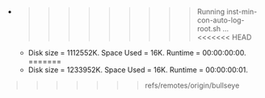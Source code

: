 * >>>>>>>>> Running inst-min-con-auto-log-root.sh ...
<<<<<<< HEAD
  * Disk size = 1112552K. Space Used = 16K. Runtime = 00:00:00:00.
=======
  * Disk size = 1233952K. Space Used = 16K. Runtime = 00:00:00:01.
>>>>>>> refs/remotes/origin/bullseye
